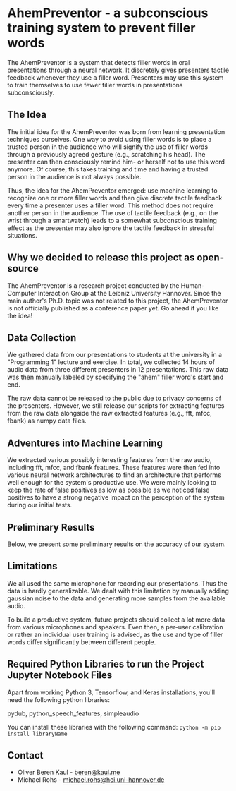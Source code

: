 # AhemPreventor - a subconscious training system to prevent filler words
The AhemPreventor is a system that detects filler words in oral presentations through a neural network. It discretely gives presenters tactile feedback whenever they use a filler word. Presenters may use this system to train themselves to use fewer filler words in presentations subconsciously.

## The Idea
The initial idea for the AhemPreventor was born from learning presentation techniques ourselves. One way to avoid using filler words is to place a trusted person in the audience who will signify the use of filler words through a previously agreed gesture (e.g., scratching his head). The presenter can then consciously remind him- or herself not to use this word anymore. Of course, this takes training and time and having a trusted person in the audience is not always possible.

Thus, the idea for the AhemPreventor emerged: use machine learning to recognize one or more filler words and then give discrete tactile feedback every time a presenter uses a filler word. This method does not require another person in the audience. The use of tactile feedback (e.g., on the wrist through a smartwatch) leads to a somewhat subconscious training effect as the presenter may also ignore the tactile feedback in stressful situations.


## Why we decided to release this project as open-source
The AhemPreventor is a research project conducted by the Human-Computer Interaction Group at the Leibniz University Hannover. Since the main author's Ph.D. topic was not related to this project, the AhemPreventor is not officially published as a conference paper yet. Go ahead if you like the idea! 


## Data Collection
We gathered data from our presentations to students at the university in a "Programming 1" lecture and exercise. In total, we collected 14 hours of audio data from three different presenters in 12 presentations. This raw data was then manually labeled by specifying the "ahem" filler word's start and end.

The raw data cannot be released to the public due to privacy concerns of the presenters. However, we still release our scripts for extracting features from the raw data alongside the raw extracted features (e.g., fft, mfcc, fbank) as numpy data files.


## Adventures into Machine Learning
We extracted various possibly interesting features from the raw audio, including fft, mfcc, and fbank features. These features were then fed into various neural network architectures to find an architecture that performs well enough for the system's productive use. We were mainly looking to keep the rate of false positives as low as possible as we noticed false positives to have a strong negative impact on the perception of the system during our initial tests.

## Preliminary Results
Below, we present some preliminary results on the accuracy of our system.



## Limitations
We all used the same microphone for recording our presentations. Thus the data is hardly generalizable. We dealt with this limitation by manually adding gaussian noise to the data and generating more samples from the available audio. 

To build a productive system, future projects should collect a lot more data from various microphones and speakers. Even then, a per-user calibration or rather an individual user training is advised, as the use and type of filler words differ significantly between different people.


## Required Python Libraries to run the Project Jupyter Notebook Files
Apart from working Python 3, Tensorflow, and Keras installations, you'll need the following python libraries:

pydub, python_speech_features, simpleaudio

You can install these libraries with the following command:
`python -m pip install libraryName`



## Contact
* Oliver Beren Kaul - beren@kaul.me
* Michael Rohs - [michael.rohs@hci.uni-hannover.de](mailto:michael.rohs@hci.uni-hannover.de "michael.rohs@hci.uni-hannover.de")
